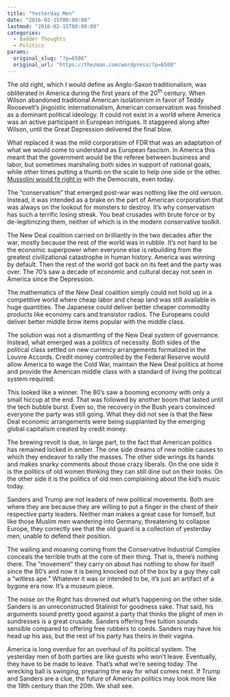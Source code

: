 ```yaml
---
title: "Yesterday Men"
date: "2016-02-15T00:00:00"
lastmod: "2016-02-15T00:00:00"
categories:
  - Badder Thoughts
  - Politics
params:
  original_slug: "?p=6508"
  original_url: "https://thezman.com/wordpress/?p=6508"
---
```


The old right, which I would define as Anglo-Saxon traditionalism, was
obliterated in America during the first years of the 20<sup>th</sup>
century. When Wilson abandoned traditional American isolationism in
favor of Teddy Roosevelt’s jingoistic internationalism, American
conservatism was finished as a dominant political ideology. It could not
exist in a world where America was an active participant in European
intrigues. It staggered along after Wilson, until the Great Depression
delivered the final blow.

What replaced it was the mild corporatism of FDR that was an adaptation
of what we would come to understand as European fascism. In America this
meant that the government would be the referee between business and
labor, but sometimes marshaling both sides in support of national goals,
while other times putting a thumb on the scale to help one side or the
other. <a
href="http://www.worldfuturefund.org/wffmaster/Reading/Germany/mussolini.htm"
rel="noopener" target="_blank">Mussolini would fit right in</a> with the
Democrats, even today.

The “conservatism” that emerged post-war was nothing like the old
version. Instead, it was intended as a brake on the part of American
corporatism that was always on the lookout for monsters to destroy. It’s
why conservatism has such a terrific losing streak. You beat crusades
with brute force or by de-legitimizing them, neither of which is in the
modern conservative toolkit.

The New Deal coalition carried on brilliantly in the two decades after
the war, mostly because the rest of the world was in rubble. It’s not
hard to be the economic superpower when everyone else is rebuilding from
the greatest civilizational catastrophe in human history. America was
winning by default. Then the rest of the world got back on its feet and
the party was over. The 70’s saw a decade of economic and cultural decay
not seen in America since the Depression.

The mathematics of the New Deal coalition simply could not hold up in a
competitive world where cheap labor and cheap land was still available
in huge quantities. The Japanese could deliver better cheaper commodity
products like economy cars and transistor radios. The Europeans could
deliver better middle brow items popular with the middle class.

The solution was not a dismantling of the New Deal system of governance.
Instead, what emerged was a politics of necessity. Both sides of the
political class settled on new currency arrangements formalized in the
Louvre Accords. Credit money controlled by the Federal Reserve would
allow America to wage the Cold War, maintain the New Deal politics at
home and provide the American middle class with a standard of living the
political system required.

This looked like a winner. The 80’s saw a booming economy with only a
small hiccup at the end. That was followed by another boom that lasted
until the tech bubble burst. Even so, the recovery in the Bush years
convinced everyone the party was still going. What they did not see is
that the New Deal economic arrangements were being supplanted by the
emerging global capitalism created by credit money.

The brewing revolt is due, in large part, to the fact that American
politics has remained locked in amber. The one side dreams of new noble
causes to which they endeavor to rally the masses. The other side wrings
its hands and makes snarky comments about those crazy liberals. On the
one side it is the politics of old women thinking they can still dine
out on their looks. On the other side it is the politics of old men
complaining about the kid’s music today.

Sanders and Trump are not leaders of new political movements. Both are
where they are because they are willing to put a finger in the chest of
their respective party leaders. Neither man makes a great case for
himself, but like those Muslim men wandering into Germany, threatening
to collapse Europe, they correctly see that the old guard is a
collection of yesterday men, unable to defend their position.

The wailing and moaning coming from the Conservative Industrial Complex
conceals the terrible truth at the core of their thing. That is, there’s
nothing there. The “movement” they carry on about has nothing to show
for itself since the 80’s and now it is being knocked out of the box by
a guy they call a “witless ape.” Whatever it was or intended to be, it’s
just an artifact of a bygone era now. It’s a museum piece.

The noise on the Right has drowned out what’s happening on the other
side. Sanders is an unreconstructed Stalinist for goodness sake. That
said, his arguments sound pretty good against a party that thinks the
plight of men in sundresses is a great crusade. Sanders offering free
tuition sounds sensible compared to offering free rubbers to coeds.
Sanders may have his head up his ass, but the rest of his party has
theirs in their vagina.

America is long overdue for an overhaul of its political system. The
yesterday men of both parties are like guests who won’t leave.
Eventually, they have to be made to leave. That’s what we’re seeing
today. The wrecking ball is swinging, preparing the way for what comes
next. If Trump and Sanders are a clue, the future of American politics
may look more like the 19th century than the 20th. We shall see.

